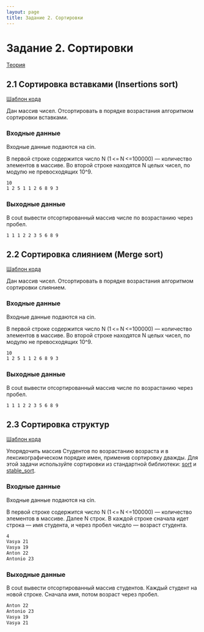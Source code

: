 ```yaml
---
layout: page
title: Задание 2. Сортировки
---
```


# Задание 2. Сортировки

[Теория](/theory/sort)

## 2.1 Сортировка вставками (Insertions sort)

[Шаблон кода](https://replit.com/@IlyaSiganov/0201insertionsort)

Дан массив чисел. Отсортировать в порядке возрастания алгоритмом сортировки вставками.

### Входные данные

Входные данные подаются на cin.

В первой строке содержится число N (1 <= N <=100000) — количество элементов в массиве.
Во второй строке находятся N целых чисел, по модулю не превосходящих 10^9.

```txt
10
1 2 5 1 1 2 6 8 9 3
```

### Выходные данные

В cout вывести отсортированный массив числе по возрастанию через пробел.

```txt
1 1 1 2 2 3 5 6 8 9
```

## 2.2 Сортировка слиянием (Merge sort)

[Шаблон кода](https://replit.com/@IlyaSiganov/0202mergesort)

Дан массив чисел. Отсортировать в порядке возрастания алгоритмом сортировки слиянием.

### Входные данные

Входные данные подаются на cin.

В первой строке содержится число N (1 <= N <=100000) — количество элементов в массиве.
Во второй строке находятся N целых чисел, по модулю не превосходящих 10^9.

```txt
10
1 2 5 1 1 2 6 8 9 3
```

### Выходные данные

В cout вывести отсортированный массив числе по возрастанию через пробел.

```txt
1 1 1 2 2 3 5 6 8 9
```

## 2.3 Сортировка структур

[Шаблон кода](https://replit.com/@IlyaSiganov/0203structssort)

Упорядочить массив Студентов по возрастанию возраста и в лексикографическом порядке имен, применив сортировку дважды.
Для этой задачи используйте сортировки из стандартной библиотеки: [sort](https://en.cppreference.com/w/cpp/algorithm/sort) и [stable_sort](https://en.cppreference.com/w/cpp/algorithm/stable_sort).

### Входные данные

Входные данные подаются на cin.

В первой строке содержится число N (1 <= N <=100000) — количество элементов в массиве.
Далее N строк. В каждой строке сначала идет строка — имя студента, и через пробел чисдло — возраст студента.

```txt
4
Vasya 21
Vasya 19
Anton 22
Antonio 23
```

### Выходные данные

В cout вывести отсортированный массив студентов. Каждый студент на новой строке. Сначала имя, потом возраст через пробел.

```txt
Anton 22
Antonio 23
Vasya 19
Vasya 21

```
